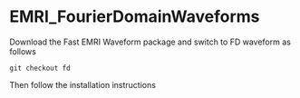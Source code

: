 # EMRI_FourierDomainWaveforms

Download the Fast EMRI Waveform package and switch to FD waveform as follows
```
git checkout fd
```
Then follow the installation instructions
